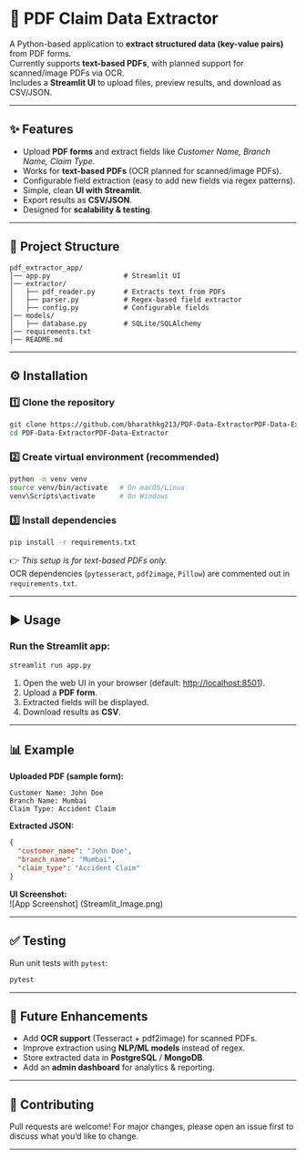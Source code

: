 # 📄 PDF Claim Data Extractor

A Python-based application to **extract structured data (key-value pairs)** from PDF forms.  
Currently supports **text-based PDFs**, with planned support for scanned/image PDFs via OCR.  
Includes a **Streamlit UI** to upload files, preview results, and download as CSV/JSON.  

---

## ✨ Features
- Upload **PDF forms** and extract fields like *Customer Name, Branch Name, Claim Type*.
- Works for **text-based PDFs** (OCR planned for scanned/image PDFs).
- Configurable field extraction (easy to add new fields via regex patterns).
- Simple, clean **UI with Streamlit**.
- Export results as **CSV/JSON**.
- Designed for **scalability & testing**.

---

## 📂 Project Structure
```
pdf_extractor_app/
│── app.py                  # Streamlit UI
│── extractor/
│   ├── pdf_reader.py       # Extracts text from PDFs
│   ├── parser.py           # Regex-based field extractor
│   ├── config.py           # Configurable fields
│── models/
│   ├── database.py         # SQLite/SQLAlchemy 
│── requirements.txt
│── README.md
```

---

## ⚙️ Installation

### 1️⃣ Clone the repository
```bash
git clone https://github.com/bharathkg213/PDF-Data-ExtractorPDF-Data-Extractor.git
cd PDF-Data-ExtractorPDF-Data-Extractor
```

### 2️⃣ Create virtual environment (recommended)
```bash
python -m venv venv
source venv/bin/activate   # On macOS/Linux
venv\Scripts\activate      # On Windows
```

### 3️⃣ Install dependencies
```bash
pip install -r requirements.txt
```

👉 *This setup is for text-based PDFs only.*  
OCR dependencies (`pytesseract`, `pdf2image`, `Pillow`) are commented out in `requirements.txt`.  

---

## ▶️ Usage

### Run the Streamlit app:
```bash
streamlit run app.py
```

1. Open the web UI in your browser (default: [http://localhost:8501](http://localhost:8501)).  
2. Upload a **PDF form**.  
3. Extracted fields will be displayed.  
4. Download results as **CSV**.

---

## 📊 Example

**Uploaded PDF (sample form):**
```
Customer Name: John Doe
Branch Name: Mumbai
Claim Type: Accident Claim
```

**Extracted JSON:**
```json
{
  "customer_name": "John Doe",
  "branch_name": "Mumbai",
  "claim_type": "Accident Claim"
}
```

**UI Screenshot:**  
![App Screenshot] (Streamlit_Image.png)

---

## ✅ Testing

Run unit tests with `pytest`:
```bash
pytest
```

---

## 🚀 Future Enhancements
- Add **OCR support** (Tesseract + pdf2image) for scanned PDFs.
- Improve extraction using **NLP/ML models** instead of regex.
- Store extracted data in **PostgreSQL** / **MongoDB**.
- Add an **admin dashboard** for analytics & reporting.

---

## 🤝 Contributing
Pull requests are welcome! For major changes, please open an issue first to discuss what you’d like to change.  

---
